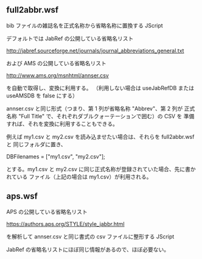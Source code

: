 full2abbr.wsf
-------------

bib ファイルの雑誌名を正式名称から省略名称に置換する JScript

デフォルトでは JabRef の公開している省略名リスト

http://jabref.sourceforge.net/journals/journal_abbreviations_general.txt

および AMS の公開している省略名リスト

http://www.ams.org/msnhtml/annser.csv

を自動で取得し、変換に利用する。
（利用しない場合は useJabRefDB または useAMSDB を false にする）


annser.csv と同じ形式（つまり、第 1 列が省略名称 "Abbrev"、第 2 列が
正式名称 "Full Title" で、それぞれダブルクォーテーションで囲む）の CSV を
準備すれば、それを変換に利用することもできる。

例えば my1.csv と my2.csv を読み込ませたい場合は、それらを full2abbr.wsf と
同じフォルダに置き、

DBFilenames = ["my1.csv", "my2.csv"];

とする。my1.csv と my2.csv に同じ正式名称が登録されていた場合、先に書かれている
ファイル（上記の場合は my1.csv）が利用される。




aps.wsf
-------

APS の公開している省略名リスト

https://authors.aps.org/STYLE/style_jabbr.html

を解析して annser.csv と同じ書式の csv ファイルに整形する JScript

JabRef の省略名リストにほぼ同じ情報があるので、ほぼ必要ない。
